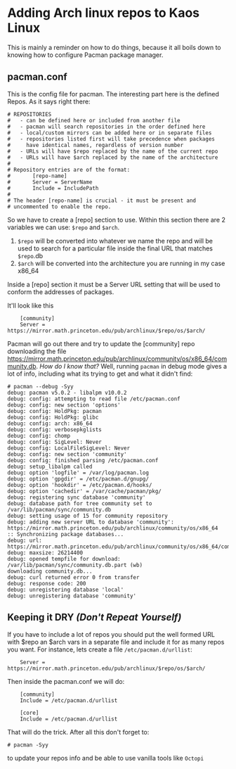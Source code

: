 # Adding Arch linux repos to Kaos Linux

This is mainly a reminder on how to do things, because it all boils down to knowing how to configure Pacman package manager.

## pacman.conf

This is the config file for pacman. The interesting part here is the defined Repos. As it says right there:

    # REPOSITORIES
    #   - can be defined here or included from another file
    #   - pacman will search repositories in the order defined here
    #   - local/custom mirrors can be added here or in separate files
    #   - repositories listed first will take precedence when packages
    #     have identical names, regardless of version number
    #   - URLs will have $repo replaced by the name of the current repo
    #   - URLs will have $arch replaced by the name of the architecture
    #
    # Repository entries are of the format:
    #       [repo-name]
    #       Server = ServerName
    #       Include = IncludePath
    #
    # The header [repo-name] is crucial - it must be present and
    # uncommented to enable the repo.

So we have to create a [repo] section to use. Within this section there are 2 variables we can use: `$repo` and `$arch`.

1. `$repo` will be converted into whatever we name the repo and will be used to search for a particular file inside the final URL that matches `$repo`.db
1. `$arch` will be converted into the architecture you are running in my case x86_64

Inside a [repo] section it must be a Server URL setting that will be used to conform the addresses of packages.

It'll look like this

        [community]
        Server = https://mirror.math.princeton.edu/pub/archlinux/$repo/os/$arch/

Pacman will go out there and try to update the [community] repo downloading the file https://mirror.math.princeton.edu/pub/archlinux/community/os/x86_64/community.db.
 *How do I know that?* Well, running `pacman` in debug mode gives a lot of info, including what its trying to get and what it didn't find:

    # pacman --debug -Syy
    debug: pacman v5.0.2 - libalpm v10.0.2
    debug: config: attempting to read file /etc/pacman.conf
    debug: config: new section 'options'
    debug: config: HoldPkg: pacman
    debug: config: HoldPkg: glibc
    debug: config: arch: x86_64
    debug: config: verbosepkglists
    debug: config: chomp
    debug: config: SigLevel: Never
    debug: config: LocalFileSigLevel: Never
    debug: config: new section 'community'
    debug: config: finished parsing /etc/pacman.conf
    debug: setup_libalpm called
    debug: option 'logfile' = /var/log/pacman.log
    debug: option 'gpgdir' = /etc/pacman.d/gnupg/
    debug: option 'hookdir' = /etc/pacman.d/hooks/
    debug: option 'cachedir' = /var/cache/pacman/pkg/
    debug: registering sync database 'community'
    debug: database path for tree community set to /var/lib/pacman/sync/community.db
    debug: setting usage of 15 for community repository
    debug: adding new server URL to database 'community': https://mirror.math.princeton.edu/pub/archlinux/community/os/x86_64
    :: Synchronizing package databases...
    debug: url: https://mirror.math.princeton.edu/pub/archlinux/community/os/x86_64/community.db
    debug: maxsize: 26214400
    debug: opened tempfile for download: /var/lib/pacman/sync/community.db.part (wb)
    downloading community.db...
    debug: curl returned error 0 from transfer
    debug: response code: 200
    debug: unregistering database 'local'
    debug: unregistering database 'community'

## Keeping it DRY *(Don't Repeat Yourself)*

If you have to include a lot of repos you should put the well formed URL with $repo an $arch vars in a separate file and include it for as many repos you want. For instance, lets create a file `/etc/pacman.d/urllist`:

        Server = https://mirror.math.princeton.edu/pub/archlinux/$repo/os/$arch/

Then inside the pacman.conf we will do:

        [community]
        Include = /etc/pacman.d/urllist

        [core]
        Include = /etc/pacman.d/urllist

That will do the trick. After all this don't forget to:

    # pacman -Syy

to update your repos info and be able to use vanilla tools like `Octopi`


